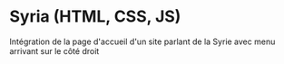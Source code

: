 # Syria (HTML, CSS, JS)
Intégration de la page d'accueil d'un site parlant de la Syrie avec menu arrivant sur le côté droit 
